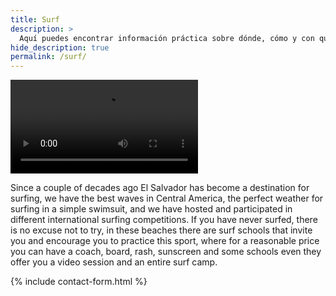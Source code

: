 ```yaml
---
title: Surf
description: >
  Aquí puedes encontrar información práctica sobre dónde, cómo y con quién surfear
hide_description: true
permalink: /surf/
---
```


![Volcano](/assets/img/surf/surf-video.mp4)


Since a couple of decades ago El Salvador has become a destination for surfing, we have the best waves in Central America, the perfect weather for surfing in a simple swimsuit, and we have hosted and participated in different international surfing competitions. If you have never surfed, there is no excuse not to try, in these beaches there are surf schools that invite you and encourage you to practice this sport, where for a reasonable price you can have a coach, board, rash, sunscreen and some schools even they offer you a video session and an entire surf camp.

{% include contact-form.html %}
